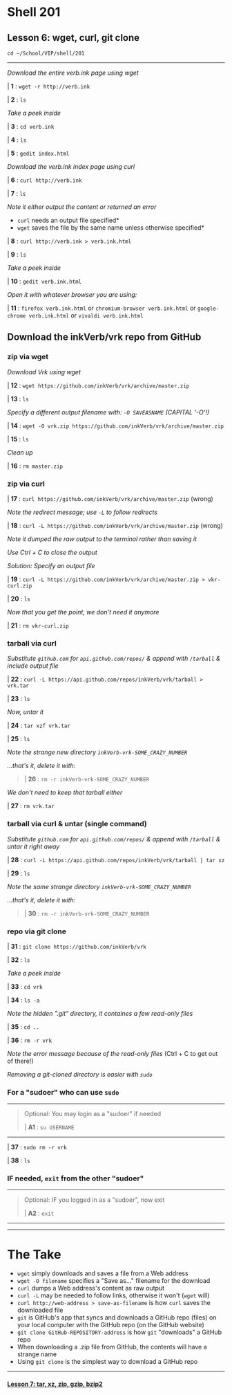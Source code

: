 # Shell 201
## Lesson 6: wget, curl, git clone

`cd ~/School/VIP/shell/201`

___

*Download the entire verb.ink page using wget*

| **1** : `wget -r http://verb.ink`

| **2** : `ls`

*Take a peek inside*

| **3** : `cd verb.ink`

| **4** : `ls`

| **5** : `gedit index.html`

*Download the verb.ink index page using curl*

| **6** : `curl http://verb.ink`

| **7** : `ls`

*Note it either output the content or returned an error*
- `curl` needs an output file specified*
- `wget` saves the file by the same name unless otherwise specified*

| **8** : `curl http://verb.ink > verb.ink.html`

| **9** : `ls`

*Take a peek inside*

| **10** : `gedit verb.ink.html`

*Open it with whatever browser you are using:*

| **11** : `firefox verb.ink.html` or `chromium-browser verb.ink.html` or `google-chrome verb.ink.html` or `vivaldi verb.ink.html`

## Download the inkVerb/vrk repo from GitHub

### zip via wget

*Download Vrk using wget*

| **12** : `wget https://github.com/inkVerb/vrk/archive/master.zip`

| **13** : `ls`

*Specify a different output filename with: `-O SAVEASNAME` (CAPITAL '-O'!)*

| **14** : `wget -O vrk.zip https://github.com/inkVerb/vrk/archive/master.zip`

| **15** : `ls`

*Clean up*

| **16** : `rm master.zip`

### zip via curl

| **17** : `curl https://github.com/inkVerb/vrk/archive/master.zip` (wrong)

*Note the redirect message; use `-L` to follow redirects*

| **18** : `curl -L https://github.com/inkVerb/vrk/archive/master.zip` (wrong)

*Note it dumped the raw output to the terminal rather than saving it*

*Use Ctrl + C to close the output*

*Solution: Specify an output file*

| **19** : `curl -L https://github.com/inkVerb/vrk/archive/master.zip > vkr-curl.zip`

| **20** : `ls`

*Now that you get the point, we don't need it anymore*

| **21** : `rm vkr-curl.zip`

### tarball via curl

*Substitute `github.com` for `api.github.com/repos/` & append with `/tarball` & include output file*

| **22** : `curl -L https://api.github.com/repos/inkVerb/vrk/tarball > vrk.tar`

| **23** : `ls`

*Now, untar it*

| **24** : `tar xzf vrk.tar`

| **25** : `ls`

*Note the strange new directory `inkVerb-vrk-SOME_CRAZY_NUMBER`*

*...that's it, delete it with:*

> | **26** : `rm -r inkVerb-vrk-SOME_CRAZY_NUMBER`

*We don't need to keep that tarball either*

| **27** : `rm vrk.tar`

### tarball via curl & untar (single command)

*Substitute `github.com` for `api.github.com/repos/` & append with `/tarball` & untar it right away*

| **28** : `curl -L https://api.github.com/repos/inkVerb/vrk/tarball | tar xz`

| **29** : `ls`

*Note the same strange directory `inkVerb-vrk-SOME_CRAZY_NUMBER`*

*...that's it, delete it with:*

> | **30** : `rm -r inkVerb-vrk-SOME_CRAZY_NUMBER`

### repo via git clone

| **31** : `git clone https://github.com/inkVerb/vrk`

| **32** : `ls`

*Take a peek inside*

| **33** : `cd vrk`

| **34** : `ls -a`

*Note the hidden ".git" directory, it containes a few read-only files*

| **35** : `cd ..`

| **36** : `rm -r vrk`

*Note the error message because of the read-only files* (Ctrl + C to get out of there!)

*Removing a git-cloned directory is easier with `sudo`*

### For a "sudoer" who can use `sudo`
>
___
> Optional: You may login as a "sudoer" if needed
>
> | **A1** : `su USERNAME`
>
___

| **37** : `sudo rm -r vrk`

| **38** : `ls`

### IF needed, `exit` from the other "sudoer"
>
___
> Optional: IF you logged in as a "sudoer", now exit
>
> | **A2** : `exit`
>
___

___

# The Take

- `wget` simply downloads and saves a file from a Web address
- `wget -O filename` specifies a "Save as..." filename for the download
- `curl` dumps a Web address's content as raw output
- `curl -L` may be needed to follow links, otherwise it won't (`wget` will)
- `curl http://web-address > save-as-filename` is how `curl` saves the downloaded file
- `git` is GitHub's app that syncs and downloads a GitHub repo (files) on your local computer with the GitHub repo (on the GitHub website)
- `git clone GitHub-REPOSITORY-address` is how `git` "downloads" a GitHub repo
- When downloading a .zip file from GitHub, the contents will have a strange name
- Using `git clone` is the simplest way to download a GitHub repo

___

#### [Lesson 7: tar, xz, zip, gzip, bzip2](https://github.com/inkVerb/vip/blob/master/201-shell/Lesson-07.md)
